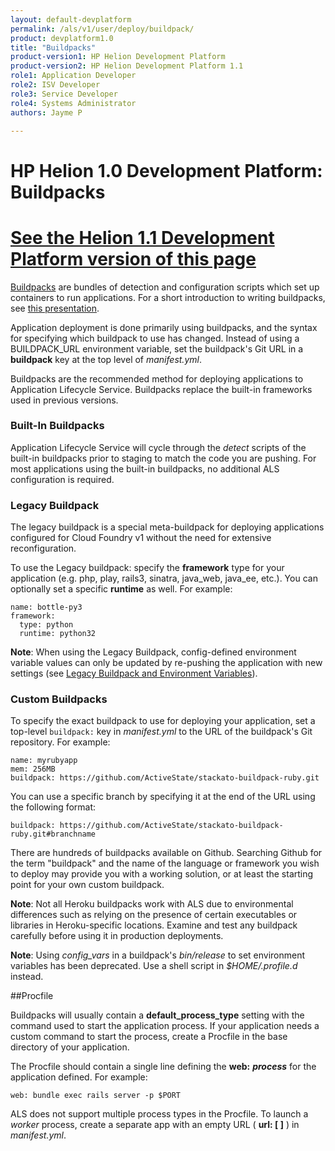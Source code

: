 ```yaml
---
layout: default-devplatform
permalink: /als/v1/user/deploy/buildpack/
product: devplatform1.0
title: "Buildpacks"
product-version1: HP Helion Development Platform
product-version2: HP Helion Development Platform 1.1
role1: Application Developer 
role2: ISV Developer
role3: Service Developer
role4: Systems Administrator
authors: Jayme P

---
```

<!--PUBLISHED-->

# HP Helion 1.0 Development Platform: Buildpacks[](#buildpacks "Permalink to this headline")
[See the Helion 1.1 Development Platform version of this page](/helion/devplatform/1.1/als/user/deploy/buildpack/)
=======================================================

[Buildpacks](https://devcenter.heroku.com/articles/buildpacks) are
bundles of detection and configuration scripts which set up containers
to run applications. For a short introduction to writing buildpacks, see
[this presentation](http://talks.codegram.com/heroku-buildpacks).

Application deployment is done primarily using buildpacks, and the syntax for specifying which buildpack to use has changed. Instead of using a BUILDPACK_URL environment variable, set the buildpack's Git URL in a  **buildpack**  key at the top level of *manifest.yml*.

Buildpacks are the recommended method for deploying applications to Application Lifecycle Service. Buildpacks replace the built-in frameworks used in previous versions.

### Built-In Buildpacks[](#built-in-buildpacks "Permalink to this headline")

Application Lifecycle Service will cycle through the *detect* scripts of the built-in buildpacks prior to staging to match the code you are pushing. For most applications using the built-in buildpacks, no additional ALS configuration is required.

### Legacy Buildpack[](#legacy-buildpack "Permalink to this headline")

The legacy buildpack is a special meta-buildpack for deploying applications configured for Cloud Foundry v1 without the need for extensive reconfiguration.

To use the Legacy buildpack: specify the **framework** type for your application (e.g. php,
play, rails3, sinatra, java\_web, java\_ee, etc.). You can optionally
set a specific **runtime** as well. For example:

    name: bottle-py3
    framework:
      type: python
      runtime: python32

**Note**: When using the Legacy Buildpack, config-defined environment variable values can only be updated by re-pushing the application with new settings (see [Legacy Buildpack and Environment Variables](/als/v1/admin/reference/known-issues/#known-issues-legacy-env)).

### Custom Buildpacks[](#custom-buildpacks "Permalink to this headline")
To specify the exact buildpack to use for deploying your application,
set a top-level `buildpack:` key in *manifest.yml* to the URL of the buildpack's Git repository. For example:

    name: myrubyapp
    mem: 256MB
    buildpack: https://github.com/ActiveState/stackato-buildpack-ruby.git

You can use a specific branch by specifying it at the end of the URL using the following format:
	
	buildpack: https://github.com/ActiveState/stackato-buildpack-ruby.git#branchname


There are hundreds of buildpacks available on Github. Searching Github for the term "buildpack" and the name of the language or framework you wish to deploy may provide you with a working solution, or at least the starting point for your own custom buildpack.

**Note**:  Not all Heroku buildpacks work with ALS due to environmental differences such as relying on the presence of certain executables or libraries in Heroku-specific locations. Examine and test any buildpack carefully before using it in production deployments.

**Note**: Using *config_vars* in a buildpack's *bin/release* to set environment variables has been deprecated. Use a shell script in *$HOME/.profile.d* instead.

##Procfile

Buildpacks will usually contain a **default\_process\_type** setting with the command used to start the application process. If your application needs a custom command to start the process, create a Procfile in the base directory of your application.

The Procfile should contain a single line defining the **web:** ***process*** for the application defined. For example:

	web: bundle exec rails server -p $PORT

ALS does not support multiple process types in the Procfile. To launch a *worker* process, create a separate app with an empty URL ( **url: [ ]** ) in *manifest.yml*.
